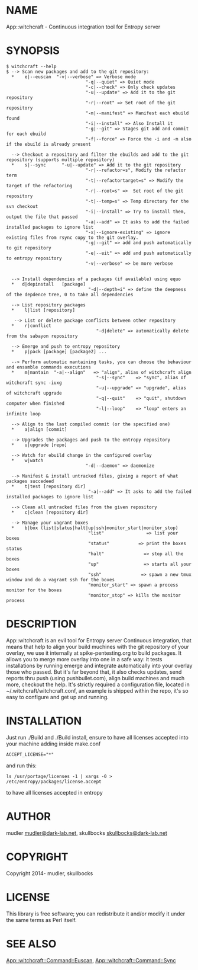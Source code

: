 # NAME

App::witchcraft - Continuous integration tool for Entropy server

# SYNOPSIS

    $ witchcraft --help
    $ --> Scan new packages and add to the git repository:
      *    e|--euscan  "-v|--verbose" => Verbose mode
                                  "-q|--quiet" => Quiet mode
                                  "-c|--check" => Only check updates
                                  "-u|--update" => Add it to the git repository
                                  "-r|--root" => Set root of the git repository
                                  "-m|--manifest" => Manifest each ebuild found
                                  "-i|--install" => Also Install it
                                  "-g|--git" => Stages git add and commit for each ebuild
                                  "-f|--force" => Force the -i and -m also if the ebuild is already present

      --> Checkout a repository and filter the ebuilds and add to the git repository (supports multiple repository)
      *    s|--sync      "-u|--update" => Add it to the git repository
                                  "-r|--refactor=s", Modify the refactor term
                                  "-t|--refactortarget=s" => Modify the target of the refactoring
                                  "-r|--root=s" =>  Set root of the git repository
                                  "-t|--temp=s" => Temp directory for the svn checkout
                                  "-i|--install" => Try to install them, output the file that passed
                                  "-a|--add" => It asks to add the failed installed packages to ignore list
                                  "-x|--ignore-existing" => ignore existing files from rsync copy to the git overlay.
                                  "-g|--git" => add and push automatically to git repository
                                  "-e|--eit" => add and push automatically to entropy repository
                                  "-v|--verbose" => be more verbose


      --> Install dependencies of a packages (if available) using equo
      *   d|depinstall   [package]
                                   "-d|--depth=i" => define the deepness of the depdence tree, 0 to take all dependencies

      --> List repository packages
      *    l|list [repository]

       --> List or delete package conflicts between other repository
      *    r|conflict
                                      "-d|delete" => automatically delete from the sabayon repository

      --> Emerge and push to entropy repository
      *    p|pack [package] [package2] ...

      --> Perform automatic mantaining tasks, you can choose the behaviour and ensamble commands executions
      *    m|mantain  "-a|--align"   => "align", alias of witchcraft align
                                      "-s|--sync"    => "sync", alias of witchcraft sync -iuxg
                                      "-u|--upgrade" => "upgrade", alias of witchcraft upgrade
                                      "-q|--quit"    => "quit", shutdown computer when finished
                                      "-l|--loop"    => "loop" enters an infinite loop

      --> Align to the last compiled commit (or the specified one)
      *    a|align [commit]

      --> Upgrades the packages and push to the entropy repository
      *    u|upgrade [repo]

      --> Watch for ebuild change in the configured overlay
      *    w|watch
                                  "-d|--daemon" => daemonize

      --> Manifest & install untracked files, giving a report of what packages succedeed
      *    t|test [repository dir]
                                   "-a|--add" => It asks to add the failed installed packages to ignore list

      --> Clean all untracked files from the given repository
      *    c|clean [repository dir]

      --> Manage your vagrant boxes
      *    b|box (list|status|halt|up|ssh|monitor_start|monitor_stop)
                                   "list"                => list your boxes
                                   "status"           => print the boxes status
                                   "halt"               => stop all the boxes
                                   "up"                 => starts all your boxes
                                   "ssh"               => spawn a new tmux window and do a vagrant ssh for the boxes
                                   "monitor_start" => spawn a process monitor for the boxes
                                   "monitor_stop" => kills the monitor process

# DESCRIPTION

App::witchcraft is an evil tool for Entropy server Continuous integration, that means that help to align your build muchines with the git repository of your overlay, we use it internally at spike-pentesting.org to build packages.
It allows you to merge more overlay into one in a safe way: it tests installations by running emerge and integrate automatically into your overlay those who passed.
But it's far beyond that, it also checks updates, send reports thru push (using pushbullet.com), align build machines and much more, checkout the help.
It's strictly required a configuration file, located in ~/.witchcraft/witchcraft.conf, an example is shipped within the repo, it's so easy to configure and get up and running.

# INSTALLATION

Just run ./Build and ./Build install, ensure to have all licenses accepted into your machine adding inside make.conf

    ACCEPT_LICENSE="*"

and run this:

    ls /usr/portage/licenses -1 | xargs -0 > /etc/entropy/packages/license.accept

to have all licenses accepted in entropy

# AUTHOR

mudler <mudler@dark-lab.net>, skullbocks <skullbocks@dark-lab.net>

# COPYRIGHT

Copyright 2014- mudler, skullbocks

# LICENSE

This library is free software; you can redistribute it and/or modify
it under the same terms as Perl itself.

# SEE ALSO
[App::witchcraft::Command::Euscan](https://metacpan.org/pod/App::witchcraft::Command::Euscan), [App::witchcraft::Command::Sync](https://metacpan.org/pod/App::witchcraft::Command::Sync)
